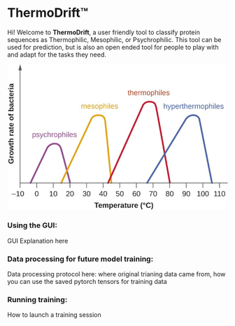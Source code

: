 # ThermoDrift™
Hi! Welcome to **ThermoDrift**, a user friendly tool to classify protein sequences as Thermophilic, Mesophilic, or Psychrophilic. This tool can be used for prediction, but is also an open ended tool for people to play with and adapt for the tasks they need.

![Figure 1](figure_1.jpg)

### Using the GUI:
GUI Explanation here

### Data processing for future model training:
Data processing protocol here: where original trianing data came from, how you can use the saved pytorch tensors for training data

### Running training:
How to launch a training session
